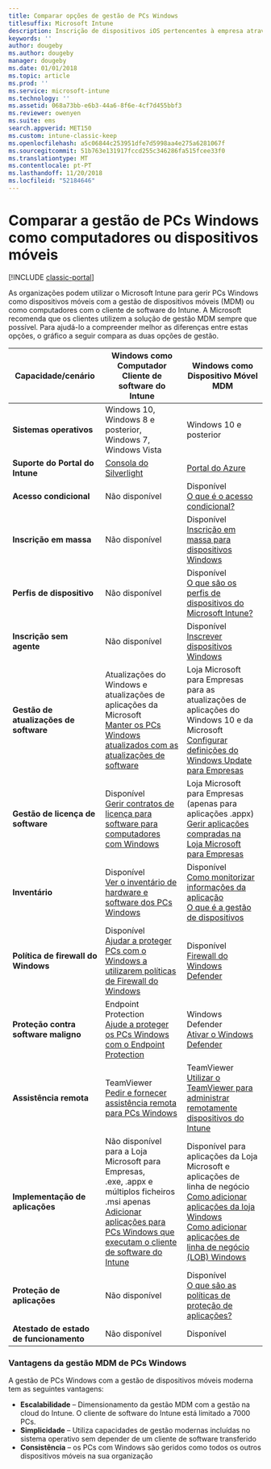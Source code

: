 ```yaml
---
title: Comparar opções de gestão de PCs Windows
titlesuffix: Microsoft Intune
description: Inscrição de dispositivos iOS pertencentes à empresa através do Programa de Registo de Aparelho (DEP) da Apple ou do Apple Configurator.
keywords: ''
author: dougeby
ms.author: dougeby
manager: dougeby
ms.date: 01/01/2018
ms.topic: article
ms.prod: ''
ms.service: microsoft-intune
ms.technology: ''
ms.assetid: 068a73bb-e6b3-44a6-8f6e-4cf7d455bbf3
ms.reviewer: owenyen
ms.suite: ems
search.appverid: MET150
ms.custom: intune-classic-keep
ms.openlocfilehash: a5c06844c253951dfe7d5998aa4e275a6281067f
ms.sourcegitcommit: 51b763e131917fccd255c346286fa515fcee33f0
ms.translationtype: MT
ms.contentlocale: pt-PT
ms.lasthandoff: 11/20/2018
ms.locfileid: "52184646"
---
```

# <a name="compare-managing-windows-pcs-as-computers-or-mobile-devices"></a>Comparar a gestão de PCs Windows como computadores ou dispositivos móveis

[!INCLUDE [classic-portal](includes/classic-portal.md)]

As organizações podem utilizar o Microsoft Intune para gerir PCs Windows como dispositivos móveis com a gestão de dispositivos móveis (MDM) ou como computadores com o cliente de software do Intune.  A Microsoft recomenda que os clientes utilizem a solução de gestão MDM sempre que possível. Para ajudá-lo a compreender melhor as diferenças entre estas opções, o gráfico a seguir compara as duas opções de gestão.

|**Capacidade/cenário** |**Windows como Computador**<br>Cliente de software do Intune | **Windows como Dispositivo Móvel**<br>MDM |
|--------------|-------------------------------|-------------------------------|
|**Sistemas operativos** |Windows 10, Windows 8 e posterior, Windows 7, Windows Vista | Windows 10 e posterior |
|**Suporte do Portal do Intune** |[Consola do Silverlight](https://manage.microsoft.com)|[Portal do Azure](https://portal.azure.com) |
|**Acesso condicional**|Não disponível|Disponível <br>[O que é o acesso condicional?](conditional-access.md)|
|**Inscrição em massa**|Não disponível|Disponível <br>[Inscrição em massa para dispositivos Windows](windows-bulk-enroll.md)|
|**Perfis de dispositivo**|Não disponível|Disponível <br>[O que são os perfis de dispositivos do Microsoft Intune?](device-profiles.md)|
|**Inscrição sem agente**|Não disponível |Disponível<br>[Inscrever dispositivos Windows](windows-enroll.md)|
|**Gestão de atualizações de software**| Atualizações do Windows e atualizações de aplicações da Microsoft<br>[Manter os PCs Windows atualizados com as atualizações de software](keep-windows-pcs-up-to-date-with-software-updates-in-microsoft-intune.md)|Loja Microsoft para Empresas para as atualizações de aplicações do Windows 10 e da Microsoft<br> [Configurar definições do Windows Update para Empresas](windows-update-for-business-configure.md) |
|**Gestão de licença de software**|Disponível <br>[Gerir contratos de licença para software para computadores com Windows](manage-license-agreements-for-windows-pc-software-in-microsoft-intune.md)|Loja Microsoft para Empresas (apenas para aplicações .appx)<br>[Gerir aplicações compradas na Loja Microsoft para Empresas](windows-store-for-business.md)|
|**Inventário**|Disponível <br>[Ver o inventário de hardware e software dos PCs Windows](view-hardware-and-software-inventory-for-windows-pcs-in-microsoft-intune.md)|Disponível <br>[Como monitorizar informações da aplicação](apps-monitor.md)<br>[O que é a gestão de dispositivos](device-management.md)|
|**Política de firewall do Windows**|Disponível <br>[Ajudar a proteger PCs com o Windows a utilizarem políticas de Firewall do Windows](help-protect-windows-pcs-using-windows-firewall-policies-in-microsoft-intune.md) |Disponível <br>[Firewall do Windows Defender](endpoint-protection-windows-10.md#windows-defender-firewall)|
|**Proteção contra software maligno**|Endpoint Protection<br>[Ajude a proteger os PCs Windows com o Endpoint Protection](help-secure-windows-pcs-with-endpoint-protection-for-microsoft-intune.md)|Windows Defender<br>[Ativar o Windows Defender](advanced-threat-protection.md)|
|**Assistência remota** |TeamViewer<br>[Pedir e fornecer assistência remota para PCs Windows](request-and-provide-remote-assistance-for-windows-pcs-in-microsoft-intune.md)|TeamViewer<br> [Utilizar o TeamViewer para administrar remotamente dispositivos do Intune](device-profile-android-teamviewer.md) |
|**Implementação de aplicações** | Não disponível para a Loja Microsoft para Empresas,<br>.exe, .appx e múltiplos ficheiros .msi apenas<br>[Adicionar aplicações para PCs Windows que executam o cliente de software do Intune](add-apps-for-windows-pcs-in-microsoft-intune.md)|Disponível para aplicações da Loja Microsoft e aplicações de linha de negócio<br>[Como adicionar aplicações da loja Windows](store-apps-windows.md)<br>[Como adicionar aplicações de linha de negócio (LOB) Windows](lob-apps-windows.md)|
|**Proteção de aplicações**|Não disponível|Disponível <br>[O que são as políticas de proteção de aplicações?](app-protection-policy.md)|
|**Atestado de estado de funcionamento**|Não disponível|Disponível|


### <a name="advantages-of-mdm-windows-pc-management"></a>Vantagens da gestão MDM de PCs Windows
A gestão de PCs Windows com a gestão de dispositivos móveis moderna tem as seguintes vantagens:
- **Escalabilidade** – Dimensionamento da gestão MDM com a gestão na cloud do Intune. O cliente de software do Intune está limitado a 7000 PCs.
- **Simplicidade** – Utiliza capacidades de gestão modernas incluídas no sistema operativo sem depender de um cliente de software transferido
- **Consistência** – os PCs com Windows são geridos como todos os outros dispositivos móveis na sua organização<!-- - **Cloud optimization** - -->
